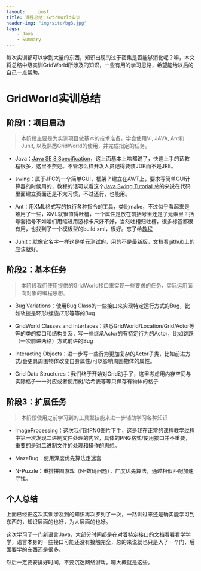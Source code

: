 ```yaml
---
layout:     post
title: 课程总结：GridWorld实训
header-img: "img/site/bg3.jpg"
tags:
    - Java
    - Summary
---
```


每次实训都可以学到大量的东西，知识出现的过于密集是否能够消化呢？嘛，本文将总结中级实训GridWorld所涉及的知识，一些有用的学习思路，希望能给以后的自己一点帮助。

<!--more-->

# GridWorld实训总结

## 阶段1：项目启动
>  本阶段主要是为实训项目做基本的技术准备，学会使用Vi, JAVA, Ant和Junit, 以及熟悉GridWorld的使用，并完成指定的任务。

+ Java：[Java SE 8 Specification](https://docs.oracle.com/javase/specs/jls/se8/html/index.html)，这上面基本上啥都说了，快速上手的话教程很多，这里不赘述。不管怎么样开发人员记得要装JDK而不是JRE。


+ swing：属于JFC的一个简单GUI，框架？建立在AWT上，要求写简单GUI计算器的时候用的，教程的话可以看这个[Java Swing Tutorial](http://www.javatpoint.com/java-swing),总的来说在代码里面建立页面还是不太习惯，不过还行，也能用。


+ Ant：用XML格式写的执行各种指令的工具，类比make，不过似乎看起来是难用了一些，XML就很值得吐槽，一个属性是放在前括号里还是子元素里？括号套括号不如咱们用缩进用游标卡尺好不好，当然吐槽归吐槽，很多标签都很有用，也找到了一个模板型的build.xml，很好。忘了给[教程](http://wiki.jikexueyuan.com/project/ant/)


+ Junit：就像它名字一样这是单元测试的，用的不是最新版，文档看github上的应该就好。


## 阶段2：基本任务

> 本阶段我们使用提供的GridWorld接口来实现一些要求的任务，实际运用面向对象的编程思想。

+ Bug Variations：使用Bug Class的一些接口来实现特定运行方式的Bug，比如轨迹是环形/螺旋/Z形等等的Bug


+ GridWorld Classes and Interfaces：熟悉GridWorld/Location/Grid/Actor等等的类的接口和结构关系，写一些继承Actor的有特定行为的Actor，比如跳跃（一次前进两格）方式前进的Bug


+ Interacting Objects：进一步写一些行为更加复杂的Actor子类，比如前进方式/会更具周围物体改变自身属性/可以影响周围物体的属性。


+ Grid Data Structures：我们终于开始对Grid动手了，这里考虑用内存空间与实际格子一一对应或者使用树/哈希表等等只保存有物体的格子

## 阶段3：扩展任务
> 本阶段使用之前学习到的工具型技能来进一步辅助学习各种知识


+ ImageProcessing：这次我们对PNG图片下手，这是我在正常的课程教学过程中第一次发现二进制文件处理的内容，具体的PNG格式/使用接口并不重要，重要的是对二进制文件的处理和操作的思想。


+ MazeBug：使用深度优先算法走迷宫


+ N-Puzzle：重排拼图游戏（N-数码问题），广度优先算法，通过相似匹配加速寻找。

## 个人总结

上面已经把这次实训涉及到的知识再次罗列了一次，一路训过来还是确实能学习到东西的，知识层面的也好，为人层面的也好。

这次学习了一门新语言Java，大部分时间都是在对着特定接口的文档看看看学学学，语言本身的一些接口可能还没有接触完全，总的来说就也只是入了一个门，后面要学的东西还是很多。

然后一定要安排好时间，不要沉迷网络游戏。嗯大概就是这些。